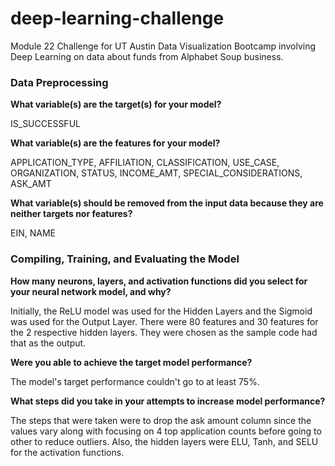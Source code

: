 # deep-learning-challenge
Module 22 Challenge for UT Austin Data Visualization Bootcamp involving Deep Learning on data about funds from Alphabet Soup business.

<h3>Data Preprocessing</h3>

<b>What variable(s) are the target(s) for your model?</b>

IS_SUCCESSFUL

<b>What variable(s) are the features for your model?</b>

APPLICATION_TYPE,
AFFILIATION,
CLASSIFICATION,
USE_CASE,
ORGANIZATION,
STATUS,
INCOME_AMT,
SPECIAL_CONSIDERATIONS,
ASK_AMT

<b>What variable(s) should be removed from the input data because they are neither targets nor features?</b>

EIN,
NAME

<h3>Compiling, Training, and Evaluating the Model</h3>

<b>How many neurons, layers, and activation functions did you select for your neural network model, and why?</b>

Initially, the ReLU model was used for the Hidden Layers and the Sigmoid was used for the Output Layer. There were 80 features and 30 features for the 2 respective hidden layers. They were chosen as the sample code had that as the output.

<b>Were you able to achieve the target model performance?</b>

The model's target performance couldn't go to at least 75%.

<b>What steps did you take in your attempts to increase model performance?</b>

The steps that were taken were to drop the ask amount column since the values vary along with focusing on 4 top application counts before going to other to reduce outliers. Also, the hidden layers were ELU, Tanh, and SELU for the activation functions.
